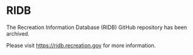 # RIDB

The Recreation Information Database (RIDB) GitHub repository has been archived. 


Please visit <a href="https://ridb.recreation.gov">https://ridb.recreation.gov</a> for more information.
